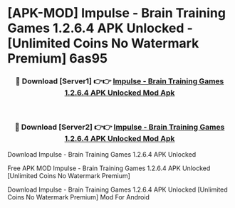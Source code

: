 # [APK-MOD] Impulse - Brain Training Games 1.2.6.4 APK Unlocked - [Unlimited Coins No Watermark Premium] 6as95



<div align="center">
<h3>🔴 Download [Server1] 👉👉 <a href="https://momento.my/?title=Impulse_-_Brain_Training_Games_1.2.6.4_APK_Unlocked">Impulse - Brain Training Games 1.2.6.4 APK Unlocked Mod Apk</a></h3><br>

<h3>🔴 Download [Server2] 👉👉 <a href="https://momento.my/?title=Impulse_-_Brain_Training_Games_1.2.6.4_APK_Unlocked">Impulse - Brain Training Games 1.2.6.4 APK Unlocked Mod Apk</a></h3>
</div>



Download Impulse - Brain Training Games 1.2.6.4 APK Unlocked 

Free APK MOD Impulse - Brain Training Games 1.2.6.4 APK Unlocked [Unlimited Coins No Watermark Premium]

Download Impulse - Brain Training Games 1.2.6.4 APK Unlocked [Unlimited Coins No Watermark Premium] Mod For Android
